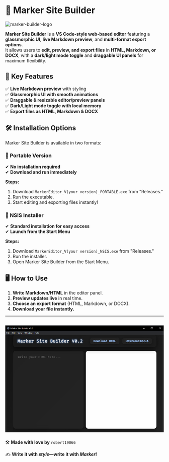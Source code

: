 
# 🚀 Marker Site Builder
![marker-builder-logo](./images/Marker.ico)

**Marker Site Builder** is a **VS Code-style web-based editor** featuring a **glassmorphic UI**, **live Markdown preview**, and **multi-format export options**.  
It allows users to **edit, preview, and export files** in **HTML, Markdown, or DOCX**, with a **dark/light mode toggle** and **draggable UI panels** for maximum flexibility.

## 🌟 Key Features
✅ **Live Markdown preview** with styling  
✅ **Glassmorphic UI with smooth animations**  
✅ **Draggable & resizable editor/preview panels**  
✅ **Dark/Light mode toggle with local memory**  
✅ **Export files as HTML, Markdown & DOCX**  

## 🛠️ Installation Options
Marker Site Builder is available in two formats:

### 🔹 Portable Version
✔ **No installation required**  
✔ **Download and run immediately**  

**Steps:**
1. Download `MarkerEditor_V(your version)_PORTABLE.exe` from "Releases."
2. Run the executable.
3. Start editing and exporting files instantly!

### 🔹 NSIS Installer
✔ **Standard installation for easy access**  
✔ **Launch from the Start Menu**  

**Steps:**
1. Download `MarkerEditor_V(your version)_NSIS.exe` from "Releases."
2. Run the installer.
3. Open Marker Site Builder from the Start Menu.

## 🖥️ How to Use

1. **Write Markdown/HTML** in the editor panel.  
2. **Preview updates live** in real time.  
3. **Choose an export format** (HTML, Markdown, or DOCX).  
4. **Download your file instantly.**  

---
![marker-screenshot](./images/Capture.png)
---

🛠 **Made with love by** `robert19066`  

✍ **Write it with _style_—write it with _Marker_!**
